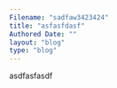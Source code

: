 ```yaml
---
Filename: "sadfaw3423424"
title: "asfasfdasf"
Authored Date: ""
layout: "blog"
type: "blog"
---
```


asdfasfasdf